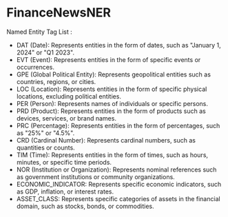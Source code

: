 # FinanceNewsNER

Named Entity Tag List : 
- DAT (Date): Represents entities in the form of dates, such as "January 1, 2024" or "Q1 2023".
- EVT (Event): Represents entities in the form of specific events or occurrences.
- GPE (Global Political Entity): Represents geopolitical entities such as countries, regions, or cities.
- LOC (Location): Represents entities in the form of specific physical locations, excluding political entities.
- PER (Person): Represents names of individuals or specific persons.
- PRD (Product): Represents entities in the form of products such as devices, services, or brand names.
- PRC (Percentage): Represents entities in the form of percentages, such as "25%" or "4.5%".
- CRD (Cardinal Number): Represents cardinal numbers, such as quantities or counts.
- TIM (Time): Represents entities in the form of times, such as hours, minutes, or specific time periods.
- NOR (Institution or Organization): Represents nominal references such as government institutions or community organizations.
- ECONOMIC_INDICATOR: Represents specific economic indicators, such as GDP, inflation, or interest rates.
- ASSET_CLASS: Represents specific categories of assets in the financial domain, such as stocks, bonds, or commodities.
